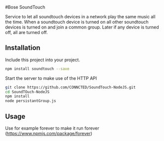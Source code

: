 #Bose SoundTouch

Service to let all soundtouch devices in a network play the same music all the time. When a soundtouch device is turned on all other soundtouch devices is turned on and join a common group. Later if any device is turned off, all are turned off.

## Installation
Include this project into your project. 
```bash
npm install soundtouch --save
```
Start the server to make use of the HTTP API
```bash
git clone https://github.com/CONNCTED/SoundTouch-NodeJS.git
cd SoundTOuch-NodeJS
npm install
node persistantGroup.js
```

## Usage
Use for example forever to make it run forever (https://www.npmjs.com/package/forever)
